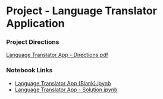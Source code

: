 # Project - Language Translator Application

### Project Directions
[Language Translator App - Directions.pdf](https://drive.google.com/file/d/1Svuf0U_7NugBuON_5ZXEheiA-sbkP6Vl/view?usp=sharing)

### Notebook Links
- [Language Translator App (Blank).ipynb](https://colab.research.google.com/drive/12jmCz7dkX54008rYq5WXYWDkmnnCICBu?usp=sharing)
- [Language Translator App - Solution.ipynb](https://colab.research.google.com/drive/13NGw2BvZMlx_yihkdviFTr13wlTxzQpu?usp=sharing)